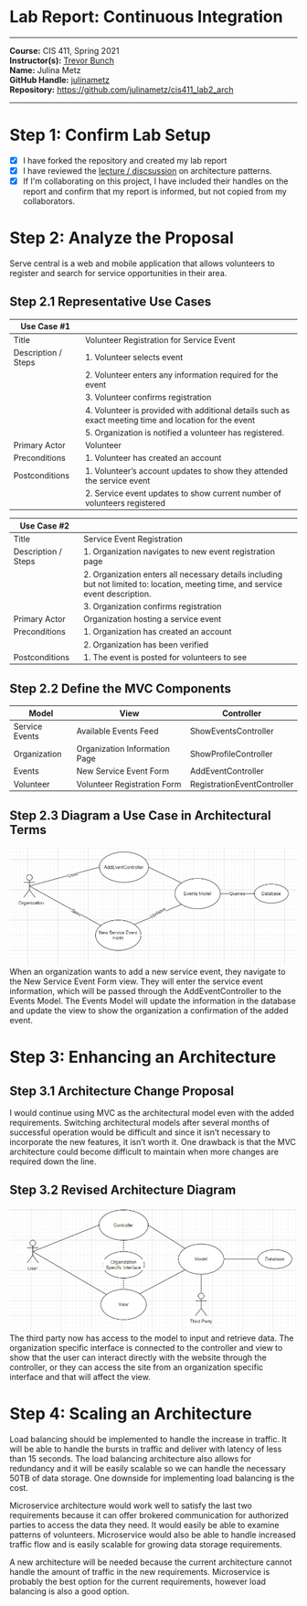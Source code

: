 # Lab Report: Continuous Integration
___
**Course:** CIS 411, Spring 2021  
**Instructor(s):** [Trevor Bunch](https://github.com/trevordbunch)  
**Name:** Julina Metz  
**GitHub Handle:** [julinametz](https://github.com/julinametz)  
**Repository:** https://github.com/julinametz/cis411_lab2_arch  
___

# Step 1: Confirm Lab Setup
- [X] I have forked the repository and created my lab report
- [X] I have reviewed the [lecture / discsussion](../assets/04p1_SolutionArchitectures.pdf) on architecture patterns.
- [X] If I'm collaborating on this project, I have included their handles on the report and confirm that my report is informed, but not copied from my collaborators.

# Step 2: Analyze the Proposal
Serve central is a web and mobile application that allows volunteers to register and search for service opportunities in their area.

## Step 2.1 Representative Use Cases  

| Use Case #1 | |
|---|---|
| Title | Volunteer Registration for Service Event |
| Description / Steps | 1. Volunteer selects event 
||2. Volunteer enters any information required for the event
||3. Volunteer confirms registration
||4. Volunteer is provided with additional details such as exact meeting time and location for the event
||5. Organization is notified a volunteer has registered.   |
| Primary Actor | Volunteer |
| Preconditions | 1. Volunteer has created an account |
| Postconditions | 1. Volunteer’s account updates to show they attended the service event 
||2. Service event updates to show current number of volunteers registered |

| Use Case #2 | |
|---|---|
| Title | Service Event Registration |
| Description / Steps | 1. Organization navigates to new event registration page
||2. Organization enters all necessary details including but not limited to: location, meeting time, and service event description.
||3. Organization confirms registration |
| Primary Actor | Organization hosting a service event |
| Preconditions | 1. Organization has created an account
||2. Organization has been verified |
| Postconditions | 1. The event is posted for volunteers to see |


## Step 2.2 Define the MVC Components

| Model | View | Controller |
|---|---|---|
| Service Events | Available Events Feed | ShowEventsController  |
| Organization | Organization Information Page | ShowProfileController |
| Events | New Service Event Form | AddEventController |
| Volunteer | Volunteer Registration Form | RegistrationEventController |


## Step 2.3 Diagram a Use Case in Architectural Terms
![Use Case Diagram](/assets/Use%20Case%20Diagram.PNG) When an organization wants to add a new service event, they navigate to the New Service Event Form view. They will enter the service event information, which will be passed through the AddEventController to the Events Model. The Events Model will update the information in the database and update the view to show the organization a confirmation of the added event. 

# Step 3: Enhancing an Architecture

## Step 3.1 Architecture Change Proposal
I would continue using MVC as the architectural model even with the added requirements. Switching architectural models after several months of successful operation would be difficult and  since it isn’t necessary to incorporate the new features, it isn’t worth it. One drawback is that the MVC architecture could become difficult to maintain when more changes are required down the line. 

## Step 3.2 Revised Architecture Diagram
![Revised Diagram](/assets/Revised%20Diagram.PNG)  
The third party now has access to the model to input and retrieve data. The organization specific interface is connected to the controller and view to show that the user can interact directly with the website through the controller, or they can access the site from an organization specific interface and that will affect the view.

# Step 4: Scaling an Architecture
Load balancing should be implemented to handle the increase in traffic. It will be able to handle the bursts in traffic and deliver with latency of less than 15 seconds. The load balancing architecture also allows for redundancy and it will be easily scalable so we can handle the necessary 50TB of data storage. One downside for implementing load balancing is the cost.   

Microservice architecture would work well to satisfy the last two requirements because it can offer brokered communication for authorized parties to access the data they need. It would easily be able to examine patterns of volunteers. Microservice would also be able to handle increased traffic flow and is easily scalable for growing data storage requirements. 

A new architecture will be needed because the current architecture cannot handle the amount of traffic in the new requirements. Microservice is probably the best option for the current requirements, however load balancing is also a good option. 